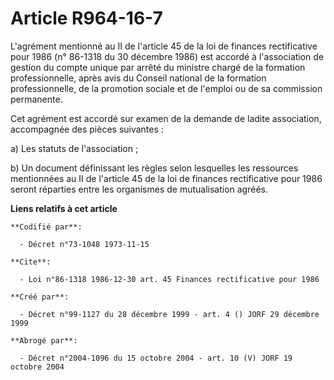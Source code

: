 # Article R964-16-7

L'agrément mentionné au II de l'article 45 de la loi de finances rectificative pour 1986 (n° 86-1318 du 30 décembre 1986) est
accordé à l'association de gestion du compte unique par arrêté du ministre chargé de la formation professionnelle, après avis
du Conseil national de la formation professionnelle, de la promotion sociale et de l'emploi ou de sa commission permanente.

Cet agrément est accordé sur examen de la demande de ladite association, accompagnée des pièces suivantes :

a) Les statuts de l'association ;

b) Un document définissant les règles selon lesquelles les ressources mentionnées au II de l'article 45 de la loi de finances
rectificative pour 1986 seront réparties entre les organismes de mutualisation agréés.

**Liens relatifs à cet article**

	**Codifié par**:

	  - Décret n°73-1048 1973-11-15

	**Cite**:

	  - Loi n°86-1318 1986-12-30 art. 45 Finances rectificative pour 1986

	**Créé par**:

	  - Décret n°99-1127 du 28 décembre 1999 - art. 4 () JORF 29 décembre 1999

	**Abrogé par**:

	  - Décret n°2004-1096 du 15 octobre 2004 - art. 10 (V) JORF 19 octobre 2004
